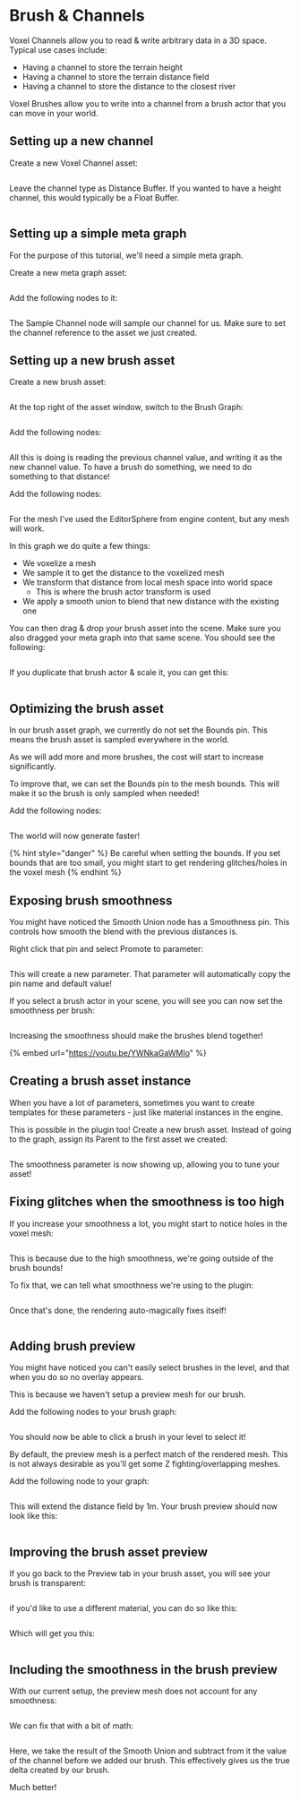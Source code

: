 # Brush & Channels

Voxel Channels allow you to read & write arbitrary data in a 3D space. Typical use cases include:

* Having a channel to store the terrain height
* Having a channel to store the terrain distance field
* Having a channel to store the distance to the closest river

Voxel Brushes allow you to write into a channel from a brush actor that you can move in your world.

## Setting up a new channel

&#x20;Create a new Voxel Channel asset:

<figure><img src="../.gitbook/assets/image (11).png" alt=""><figcaption></figcaption></figure>

Leave the channel type as Distance Buffer. If you wanted to have a height channel, this would typically be a Float Buffer.

<figure><img src="../.gitbook/assets/image (6).png" alt=""><figcaption></figcaption></figure>

## Setting up a simple meta graph

For the purpose of this tutorial, we'll need a simple meta graph.

Create a new meta graph asset:

<figure><img src="../.gitbook/assets/image (30) (1).png" alt=""><figcaption></figcaption></figure>

Add the following nodes to it:

<figure><img src="../.gitbook/assets/image (23) (1).png" alt=""><figcaption></figcaption></figure>

The Sample Channel node will sample our channel for us. Make sure to set the channel reference to the asset we just created.

## Setting up a new brush asset

Create a new brush asset:

<figure><img src="../.gitbook/assets/image (26).png" alt=""><figcaption></figcaption></figure>

At the top right of the asset window, switch to the Brush Graph:

<figure><img src="../.gitbook/assets/image (4).png" alt=""><figcaption></figcaption></figure>

Add the following nodes:

<figure><img src="../.gitbook/assets/image (20) (1).png" alt=""><figcaption></figcaption></figure>

All this is doing is reading the previous channel value, and writing it as the new channel value. To have a brush do something, we need to do something to that distance!

Add the following nodes:

<figure><img src="../.gitbook/assets/image (13).png" alt=""><figcaption></figcaption></figure>

For the mesh I've used the EditorSphere from engine content, but any mesh will work.

In this graph we do quite a few things:

* We voxelize a mesh
* We sample it to get the distance to the voxelized mesh
* We transform that distance from local mesh space into world space&#x20;
  * This is where the brush actor transform is used
* We apply a smooth union to blend that new distance with the existing one

You can then drag & drop your brush asset into the scene. Make sure you also dragged your meta graph into that same scene. You should see the following:

<figure><img src="../.gitbook/assets/image (19) (1).png" alt=""><figcaption></figcaption></figure>

If you duplicate that brush actor & scale it, you can get this:

<figure><img src="../.gitbook/assets/image (29) (1).png" alt=""><figcaption></figcaption></figure>

## Optimizing the brush asset

In our brush asset graph, we currently do not set the Bounds pin. This means the brush asset is sampled everywhere in the world.

As we will add more and more brushes, the cost will start to increase significantly.

To improve that, we can set the Bounds pin to the mesh bounds. This will make it so the brush is only sampled when needed!

Add the following nodes:

<figure><img src="../.gitbook/assets/image (27).png" alt=""><figcaption></figcaption></figure>

The world will now generate faster!

{% hint style="danger" %}
Be careful when setting the bounds. If you set bounds that are too small, you might start to get rendering glitches/holes in the voxel mesh
{% endhint %}

## Exposing brush smoothness

You might have noticed the Smooth Union node has a Smoothness pin. This controls how smooth the blend with the previous distances is.

Right click that pin and select Promote to parameter:

<figure><img src="../.gitbook/assets/image (7).png" alt=""><figcaption></figcaption></figure>

This will create a new parameter. That parameter will automatically copy the pin name and default value!

If you select a brush actor in your scene, you will see you can now set the smoothness per brush:

<figure><img src="../.gitbook/assets/image (21) (1).png" alt=""><figcaption></figcaption></figure>

Increasing the smoothness should make the brushes blend together!

{% embed url="https://youtu.be/YWNkaGaWMIo" %}

## Creating a brush asset instance

When you have a lot of parameters, sometimes you want to create templates for these parameters - just like material instances in the engine.

This is possible in the plugin too! Create a new brush asset. Instead of going to the graph, assign its Parent to the first asset we created:

<figure><img src="../.gitbook/assets/image (18) (1).png" alt=""><figcaption></figcaption></figure>

The smoothness parameter is now showing up, allowing you to tune your asset!

## Fixing glitches when the smoothness is too high

If you increase your smoothness a lot, you might start to notice holes in the voxel mesh:

<figure><img src="../.gitbook/assets/image (28).png" alt=""><figcaption></figcaption></figure>

This is because due to the high smoothness, we're going outside of the brush bounds!

To fix that, we can tell what smoothness we're using to the plugin:

<figure><img src="../.gitbook/assets/image (16) (1).png" alt=""><figcaption></figcaption></figure>

Once that's done, the rendering auto-magically fixes itself!

<figure><img src="../.gitbook/assets/image (22) (1).png" alt=""><figcaption></figcaption></figure>

## Adding brush preview

You might have noticed you can't easily select brushes in the level, and that when you do so no overlay appears.

This is because we haven't setup a preview mesh for our brush.

Add the following nodes to your brush graph:

<figure><img src="../.gitbook/assets/image (10).png" alt=""><figcaption></figcaption></figure>

You should now be able to click a brush in your level to select it!

By default, the preview mesh is a perfect match of the rendered mesh. This is not always desirable as you'll get some Z fighting/overlapping meshes.

Add the following node to your graph:

<figure><img src="../.gitbook/assets/image (32).png" alt=""><figcaption></figcaption></figure>

This will extend the distance field by 1m. Your brush preview should now look like this:

<figure><img src="../.gitbook/assets/image (5).png" alt=""><figcaption></figcaption></figure>

## Improving the brush asset preview

If you go back to the Preview tab in your brush asset, you will see your brush is transparent:

<figure><img src="../.gitbook/assets/image (31).png" alt=""><figcaption></figcaption></figure>

if you'd like to use a different material, you can do so like this:

<figure><img src="../.gitbook/assets/image (2) (1).png" alt=""><figcaption></figcaption></figure>

Which will get you this:

<figure><img src="../.gitbook/assets/image (25).png" alt=""><figcaption></figcaption></figure>

## Including the smoothness in the brush preview

With our current setup, the preview mesh does not account for any smoothness:

<figure><img src="../.gitbook/assets/image (1).png" alt=""><figcaption></figcaption></figure>

We can fix that with a bit of math:

<figure><img src="../.gitbook/assets/image (33) (1).png" alt=""><figcaption></figcaption></figure>

Here, we take the result of the Smooth Union and subtract from it the value of the channel before we added our brush. This effectively gives us the true delta created by our brush.

Much better!

<figure><img src="../.gitbook/assets/image (12).png" alt=""><figcaption></figcaption></figure>
